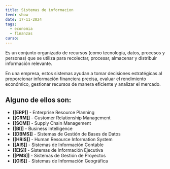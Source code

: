 ```yaml
---
title: Sistemas de informacion
feed: show
date: 17-11-2024
tags:
  - economia
  - finanzas
curso:
---
```

Es un conjunto organizado de recursos (como tecnología, datos, procesos y personas) que se utiliza para recolectar, procesar, almacenar y distribuir información relevante. 

En una empresa, estos sistemas ayudan a tomar decisiones estratégicas al proporcionar información financiera precisa, evaluar el rendimiento económico, gestionar recursos de manera eficiente y analizar el mercado.

## Alguno de ellos son:
- **[[ERP]]** - Enterprise Resource Planning
- **[[CRM]]** - Customer Relationship Management
- **[[SCM]]** - Supply Chain Management
- **[[BI]]** - Business Intelligence
- **[[DBMS]]** - Sistemas de Gestión de Bases de Datos
- **[[HRIS]]** - Human Resource Information System
- **[[AIS]]** - Sistemas de Información Contable
- **[[EIS]]** - Sistemas de Información Ejecutiva
- **[[PMS]]** - Sistemas de Gestión de Proyectos 
- **[[GIS]]** - Sistemas de Información Geográfica

